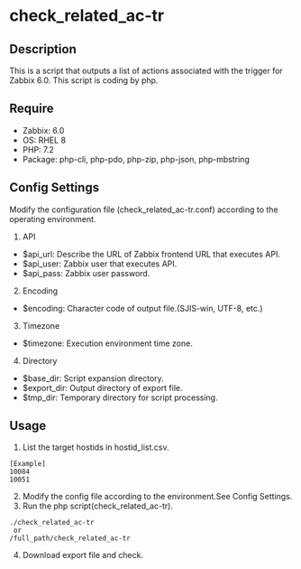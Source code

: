# check_related_ac-tr

## Description
This is a script that outputs a list of actions associated with the trigger for Zabbix 6.0.
This script is coding by php.

## Require
* Zabbix: 6.0
* OS: RHEL 8
* PHP: 7.2
* Package: php-cli, php-pdo, php-zip, php-json, php-mbstring

## Config Settings
Modify the configuration file (check_related_ac-tr.conf) according to the operating environment.
1. API
* $api_url: Describe the URL of Zabbix frontend URL that executes API. 
* $api_user: Zabbix user that executes API.
* $api_pass: Zabbix user password.

2. Encoding
* $encoding: Character code of output file.(SJIS-win, UTF-8, etc.)

3. Timezone
* $timezone: Execution environment time zone.

4. Directory
* $base_dir: Script expansion directory.
* $export_dir: Output directory of export file.
* $tmp_dir: Temporary directory for script processing.

## Usage
1. List the target hostids in hostid_list.csv.
```
[Example]
10084
10051
```
2. Modify the config file according to the environment.See Config Settings.
3. Run the php script(check_related_ac-tr).
```
./check_related_ac-tr
 or
/full_path/check_related_ac-tr
```
4. Download export file and check.
